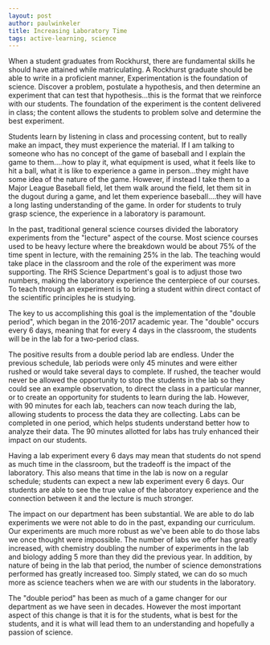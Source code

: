 ```yaml
---
layout: post
author: paulwinkeler
title: Increasing Laboratory Time
tags: active-learning, science
---
```

When a student graduates from Rockhurst, there are fundamental skills he should have attained while matriculating.  A Rockhurst graduate should be able to write in a proficient manner, Experimentation is the foundation of science.  Discover a problem, postulate a hypothesis, and then determine an experiment that can test that hypothesis...this is the format that we reinforce with our students.  The foundation of the experiment is the content delivered in class; the content allows the students to problem solve and determine the best experiment.

Students learn by listening in class and processing content, but to really make an impact, they must experience the material.  If I am talking to someone who has no concept of the game of baseball and I explain the game to them....how to play it, what equipment is used, what it feels like to hit a ball, what it is like to experience a game in person...they might have some idea of the nature of the game.  However, if instead I take them to a Major League Baseball field, let them walk around the field, let them sit in the dugout during a game, and let them experience baseball....they will have a long lasting understanding of the game.  In order for students to truly grasp science, the experience in a laboratory is paramount.

In the past, traditional general science courses divided the laboratory experiments from the "lecture" aspect of the course.  Most science courses used to be heavy lecture where the breakdown would be about 75% of the time spent in lecture, with the remaining 25% in the lab.  The teaching would take place in the classroom and the role of the experiment was more supporting.  The RHS Science Department's goal is to adjust those two numbers, making the laboratory experience the centerpiece of our courses.  To teach through an experiment is to bring a student within direct contact of the scientific principles he is studying.

The key to us accomplishing this goal is the implementation of the "double period", which began in the 2016-2017 academic year.  The "double" occurs every 6 days, meaning that for every 4 days in the classroom, the students will be in the lab for a two-period class.  

The positive results from a double period lab are endless.  Under the previous schedule, lab periods were only 45 minutes and were either rushed or would take several days to complete.  If rushed, the teacher would never be allowed the opportunity to stop the students in the lab so they could see an example observation, to direct the class in a particular manner, or to create an opportunity for students to learn during the lab.  However, with 90 minutes for each lab, teachers can now teach during the lab, allowing students to process the data they are collecting.  Labs can be completed in one period, which helps students understand better how to analyze their data.  The 90 minutes allotted for labs has truly enhanced their impact on our students.

Having a lab experiment every 6 days may mean that students do not spend as much time in the classroom, but the tradeoff is the impact of the laboratory.  This also means that time in the lab is now on a regular schedule; students can expect a new lab experiment every 6 days.  Our students are able to see the true value of the laboratory experience and the connection between it and the lecture is much stronger.

The impact on our department has been substantial.  We are able to do lab experiments we were not able to do in the past, expanding our curriculum.  Our experiments are much more robust as we've been able to do those labs we once thought were impossible.  The number of labs we offer has greatly increased, with chemistry doubling the number of experiments in the lab and biology adding 5 more than they did the previous year.  In addition, by nature of being in the lab that period, the number of science demonstrations performed has greatly increased too.  Simply stated, we can do so much more as science teachers when we are with our students in the laboratory.

The "double period" has been as much of a game changer for our department as we have seen in decades.  However the most important aspect of this change is that it is for the students, what is best for the students, and it is what will lead them to an understanding and hopefully a passion of science.  
